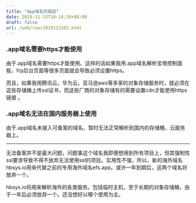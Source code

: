 ```yaml
---
title: "App域名的尴尬"
date: 2019-11-15T18:14:39+08:00
draft: false
url: /web/raw/2019111502.html
---
```

### .app域名需要https才能使用
由于.app域名需要https才能使用。这样的话如果我用.app域名解析宝塔控制面板，frp后台页面等很多页面就会导致必须设置https。

而且，如果我用腾讯云，华为云，亚马逊aws等多家的对象存储服务时，就必须在这些存储桶上传ssl证书，而这些厂商的对象存储有的需要设置cdn才能使用https链接 。

### .app域名无法在国内服务器上使用
由于.app域名未接入可备案的域名，暂时无法正常解析到国内的存储桶，云服务器上。


***
无法备案并不是最大问题，问题事这个域名我即便想用到所有项目上，但其强制性ssl要求导致不得不放弃无法使用ssl的项目。实用性不强，所以，新的海外域名hbsys.io用来代替之前的专用海外域名efs.app。或许一年到期后，这两个域名将放弃一个。

hbsys.io将用来解析海外的各类服务。包括临时主机，至于长期的对象存储桶，由于一年后必须放弃一个。还没想好以哪个使用为主。